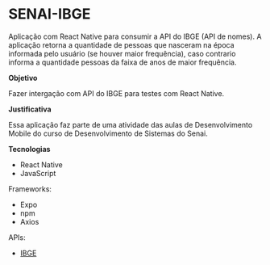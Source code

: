 # SENAI-IBGE
Aplicação com React Native para consumir a API do IBGE (API de nomes).
A aplicação retorna a quantidade de pessoas que nasceram na época informada pelo usuário (se houver maior frequência), caso contrario
informa a quantidade pessoas da faixa de anos de maior frequência.


**Objetivo**

Fazer intergação com API do IBGE para testes com React Native.

**Justificativa**

Essa aplicação faz parte de uma atividade das aulas de Desenvolvimento Mobile do curso de Desenvolvimento de Sistemas do Senai.

**Tecnologias**

- React Native
- JavaScript

Frameworks:

- Expo
- npm
- Axios

APIs:

- [IBGE](https://servicodados.ibge.gov.br/api/docs)
